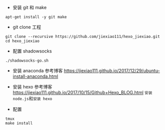 * 安装 git 和 make
```
apt-get install -y git make
```

* git clone 工程
```
git clone --recursive https://github.com/jiexiao111/hexo_jiexiao.git
cd hexo_jiexiao
```

* 配置 shadowsocks
```
./shadowsocks-go.sh
```

* 安装 anaconda
参考博客 https://jiexiao111.github.io/2017/12/29/ubuntu-install-anaconda.html

* 安装 hexo
参考博客 https://jiexiao111.github.io/2017/10/15/Github+Hexo_BLOG.html
``安装 node.js``和``安装 hexo``

* 配置
```
tmux
make install
```

